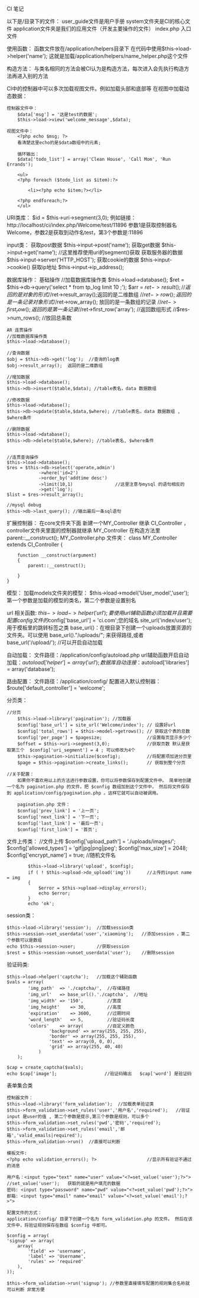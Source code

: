 
CI 笔记

以下是/目录下的文件：
user_guide文件是用户手册
system文件夹是CI的核心文件
application文件夹是我们的应用文件（开发主要操作的文件）
index.php 入口文件


使用函数：
函数文件放在/application/helpers目录下
在代码中使用$this->load->helper('name');  这就是加载/application/helpers/name_helper.php这个文件

构造方法：
与类名相同的方法会被CI认为是构造方法，每次进入会先执行构造方法再进入别的方法

CI中的控制器中可以多次加载视图文件。例如加载头部和底部等
在视图中加载动态数据：
	
	控制器文件中：
		$data['msg'] = '这是test的数据';
		$this->load->view('welcome_message',$data);

	视图文件中：
		<?php echo $msg; ?> 
		看清楚这里echo的是$data数组中的元素;

		循环输出：
		$data['todo_list'] = array('Clean House', 'Call Mom', 'Run Errands');

		<ul>
	    <?php foreach ($todo_list as $item):?>

	        <li><?php echo $item;?></li>

	    <?php endforeach;?>
	    </ul>


URI类库：
	$id = $this->uri->segment(3,0);
	例如链接：http://localhost/ci/index.php/Welcome/test/11896
	参数1是获取控制器名Welcome，参数2是获取到动作名test，第3个参数是:11896

input类：
	获取post数据 $this->input->post('name');
	获取get数据 $this->input->get('name');  //这里推荐使用uri的segment()获取
	获取服务器的数据 $this->input->server('HTTP_HOST');
	获取cookie的数据 $this->input->cookie()
	获取ip地址 $this->input->ip_address();

数据库操作：
	基础操作
	//加载数据库操作类
	$this->load->database();
	$ret = $this->db->query('select * from tp_log limit 10 ;');
	$arr = $ret->result(); //返回的是对象的形式 
	//$ret->result_array();返回的是二维数组
	//$ret->row(); 返回的是一条记录对象形式
	//$ret->row_array(); 放回的是一条数组的记录 
	//$ret->first_row();  返回的是第一条记录 
	//$ret->first_row('array'); //返回数组形式
	//$res->num_rows(); //放回总条数

	AR 连贯操作
	//加载数据库操作类
	$this->load->database();

	//查询数据
	$obj = $this->db->get('log');  //查询的log表
	$obj->result_array();  返回的是二维数组

	//增加数据
	$this->load->database();
	$this->db->insert($table,$data); //table表名，data 数据数组

	//修改数据
	$this->load->database();
	$this->db->update($table,$data,$where); //table表名，data 数据数组 , $where条件

	//删除数据
	$this->load->database();
	$this->db->delete($table,$where); //table表名, $where条件


	//连贯查询操作
	$this->load->database();
	$res = $this->db->select('operate,admin')
				->where('id=2')
				->order_by('addtime desc')
				->limit(10,1)                //这里注意与mysql 的语句相反的
				->get('log');
	$list = $res->result_array();

	//mysql debug
	$this->db->last_query(); //输出最后一条sql语句


扩展控制器：
	在core文件夹下面 新建一个MY_Controller 继承 CI_Controller ，controller文件夹里面的控制器就继承 MY_Controller
	在构造方法里 parent::__construct();
	MY_Controller.php 文件夹：
	class MY_Controller extends CI_Controller
	{
		
		function __construct(argument)
		{
			parent::__construct();

		}
	}


模型：
	加载models文件夹的模型： $this->load->model('User_model','user');  第一个参数是加载的模型的类名，第二个参数是设置别名

url 相关函数:
	$this->load->helper('url'); 要使用url辅助函数必须加载 并且需要配置config文件的$config['base_url'] = 'ci.com';您的域名
	site_url('index/user'); 用于模板里的跳转<a>标签之类
	base_url()：在根目录下创建一个uploads放置资源的文件夹。可以使用 base_url()."/uploads/"; 来获得路径,或者base_url('/upload/');
	//可以开启自动加载

自动加载：
	文件路径：/application/config/autoload.php
	url辅助函数开启自动加载：$autoload['helper'] = array('url');
	数据库自动连接：$autoload['libraries'] = array('database');

路由配置：
	文件路径：/application/config/
	配置进入默认控制器：$route['default_controller'] = 'welcome';


分页类：

	//分页
		$this->load->library('pagination'); //加载器
		$config['base_url'] = site_url('Welcome/index'); // 设置好url
		$config['total_rows'] = $this->model->getrows(); // 获取这个表的总数
		$config['per_page'] = $pagesize;				 //设置每页显示多少个
		$offset = $this->uri->segment(3,0);				 //获取页数 默认是获取第三个  $config['uri_segment'] = 4 ; 可以修改为4个
		$this->pagination->initialize($config);			 //将配置项加进分页里
		$page = $this->pagination->create_links();		 // 获取到整个分页

	//关于配置：
		如果你不喜欢用以上的方法进行参数设置，你可以将参数保存到配置文件中。 简单地创建一个名为 pagination.php 的文件，把 $config 数组加到这个文件中， 然后将文件保存到 application/config/pagination.php 。这样它就可以自动被调用。

		pagination.php 文件：
		$config['prev_link'] = '上一页';
		$config['next_link'] = '下一页';
		$config['last_link'] = '最后一页';
		$config['first_link'] = '首页';

文件上传类：
	//文件上传
			$config['upload_path']      = './uploads/images/';
			$config['allowed_types']    = 'gif|jpg|png|jpeg';
			$config['max_size']     = 2048;
			$config['encrypt_name']     = true; //随机文件名

	        $this->load->library('upload', $config);
	        if ( ! $this->upload->do_upload('img'))      //上传的input name = img
	        {
	            $error = $this->upload->display_errors();
	            echo $error;
	        }
	        echo 'ok';



session类：

	$this->load->library('session');  //加载session类
	$this->session->set_userdata('user','xiaoming');   //添加session ，第二个参数可以是数组
	echo $this->session->user;        //获取session
	$rest = $this->session->unset_userdata('user');    //删除session

验证码类:
	
	$this->load->helper('captcha');   //加载这个辅助函数
	$vals = array(
		    'img_path'  => './captcha/',  //存储路径
		    'img_url'   => base_url().'./captcha',  //地址
		    'img_width' => '150',         //宽度
		    'img_height'    => 30,  	  //高度
		    'expiration'    => 3600,      //过期时间
		    'word_length'   => 5,	      //验证码长度
		    'colors'    => array(         //自定义颜色
			        'background' => array(255, 255, 255),
			        'border' => array(255, 255, 255),
			        'text' => array(0, 0, 0),
			        'grid' => array(255, 40, 40)
			    )
		);

	$cap = create_captcha($vals);
	echo $cap['image'];                  //验证码输出   $cap['word'] 是验证码



表单集合类
	
	控制器文件：
	$this->load->library('form_validation');  //加载表单验证类
	$this->form_validation->set_rules('user','用户名','required');   //验证input 是user的值 , 第二个参数是提示,第三个参数是规则，可以多个
	$this->form_validation->set_rules('pwd','密码','required');
	$this->form_validation->set_rules('email','邮箱','valid_emails|required');
	$this->form_validation->run()  //直接可以判断

	模板文件:
	<?php echo validation_errors(); ?>                   //显示所有验证不通过的消息

	用户名：<input type="text" name="user" value="<?=set_value('user');?>">    //set_value('user');   获取的就是用户填充的数据
	密码: <input type="password" name="pwd" value="<?=set_value('pwd');?>">
	邮箱: <input type="email" name="email" value="<?=set_value('email');?>">

	配置文件的方式：
	application/config/ 目录下创建一个名为 form_validation.php 的文件。 然后在该文件中，将验证规则保存在数组 $config 中即可。

	$config = array(
    'signup' => array(
        array(
            'field' => 'username',
            'label' => 'Username',
            'rules' => 'required'
        ),
    ));

    $this->form_validation->run('signup'); //参数里直接填写配置的规则集合名称就可以判断 非常方便








